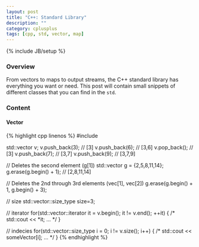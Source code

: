 ```yaml
---
layout: post
title: "C++: Standard Library"
description: ""
category: cplusplus
tags: [cpp, std, vector, map]
---
```

{% include JB/setup %}

<!-- Overview -->
<h3>Overview</h3>

From vectors to maps to output streams, the C++ standard library has everything you want or need. This post will contain small snippets of different classes that you can find in the `std`.

<!-- Content -->
<h3>Content</h3>

<!-- Vector -->
<h4>Vector</h4>

<!-- Code _______________________________________-->
{% highlight cpp linenos %}
#include <vector>

std::vector<int> v;
v.push_back(3);   // [3]
v.push_back(6);   // [3,6]
v.pop_back();     // [3]
v.push_back(7);   // [3,7]
v.push_back(9);   // [3,7,9]

// Deletes the second element (g[1])
std::vector<int> g = {2,5,8,11,14};
g.erase(g.begin() + 1); // [2,8,11,14]

// Deletes the 2nd through 3rd elements (vec[1], vec[2])
g.erase(g.begin() + 1, g.begin() + 3);

// size
std::vector<int>::size_type size=3;

// iterator
for(std::vector<T>::iterator it = v.begin(); it != v.end(); ++it) {
    /* std::cout << *it; ... */
}

// indecies
for(std::vector<int>::size_type i = 0; i != v.size(); i++) {
    /* std::cout << someVector[i]; ... */
}
{% endhighlight %}
<!-- /Code ^^^^^^^^^^^^^^^^^^^^^^^^^^^^^^^^^^^^^^-->
